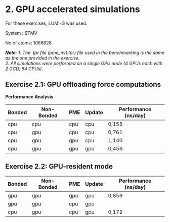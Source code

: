 # 2. GPU accelerated simulations

For these exercises, LUMI-G was used.

System : STMV

No of atoms: 1066628

***Note**: 1. The .tpr file (pme_nvt.tpr) file used in the benchmarking is the same as the one provided in the exercise.</br>*
*2. All simulations were performed on a single GPU node (4 GPUs each with 2 GCD; 64 CPUs).* 


## Exercise 2.1: GPU offloading force computations

**Performance Analysis**

| Bonded | Non-Bonded |   PME   |   Update  |  Performance (ns/day) |
| -------|------------|---------|-----------|-----------------------|
|  cpu   |    cpu     |   cpu   |    cpu    |    0,155              |
|  cpu   |    gpu     |   cpu   |    cpu    |    0,761              |
|  cpu   |    gpu     |   gpu   |    cpu    |    1,140              |
|  cpu   |    gpu     |   gpu   |    gpu    |    0,456              |

## Exercise 2.2: GPU-resident mode

| Bonded | Non-Bonded |   PME   |   Update  |  Performance (ns/day) |
| -------|------------|---------|-----------|-----------------------|
|  gpu   |    gpu     |   gpu   |    gpu    |    0,859              |
|  gpu   |    gpu     |   cpu   |    gpu    |                       |
|  cpu   |    gpu     |   cpu   |    gpu    |    0,172              |
